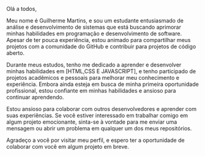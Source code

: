 Olá a todos,

Meu nome é Guilherme Martins, e sou um estudante entusiasmado de análise e desenvolvimento de sistemas que está buscando aprimorar minhas habilidades em programação e desenvolvimento de software. Apesar de ter pouca experiência, estou animado para compartilhar meus projetos com a comunidade do GitHub e contribuir para projetos de código aberto.

Durante meus estudos, tenho me dedicado a aprender e desenvolver minhas habilidades em [HTML,CSS E JAVASCRIPT], e tenho participado de projetos acadêmicos e pessoais para melhorar meu conhecimento e experiência. Embora ainda esteja em busca de minha primeira oportunidade profissional, estou confiante em minhas habilidades e ansioso para continuar aprendendo.

Estou ansioso para colaborar com outros desenvolvedores e aprender com suas experiências. Se você estiver interessado em trabalhar comigo em algum projeto emocionante, sinta-se à vontade para me enviar uma mensagem ou abrir um problema em qualquer um dos meus repositórios.

Agradeço a você por visitar meu perfil, e espero ter a oportunidade de colaborar com você em algum projeto em breve.





